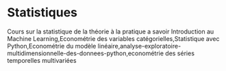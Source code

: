 # Statistiques
Cours sur la statistique de la théorie à la pratique a savoir Introduction au Machine Learning,Econométrie des variables catégorielles,Statistique avec Python,Econométrie du modèle linéaire,analyse-exploratoire-multidimensionnelle-des-donnees-python,econométrie des séries temporelles multivariées
